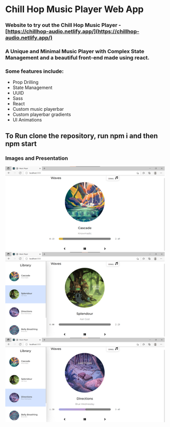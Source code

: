 # Chill Hop Music Player Web App

### Website to try out the Chill Hop Music Player - [https://chillhop-audio.netlify.app/](https://chillhop-audio.netlify.app/)

### A Unique and Minimal Music Player with Complex State Management and a beautiful front-end made using react.

### Some features include:

- Prop Drilling
- State Management
- UUID
- Sass
- React
- Custom music playerbar
- Custom playerbar gradients
- UI Animations

## To Run clone the repository, run npm i and then npm start

### Images and Presentation

![Image 1](Shot1.png)
![Image 2](Shot2.png)
![Image 3](Shot3.png)
